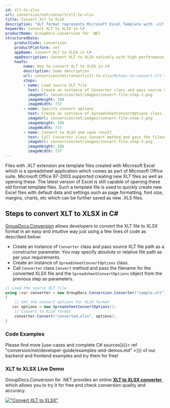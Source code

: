 ```yaml
---
id: xlt-to-xlsx
url: conversion/net/convert/xlt-to-xlsx
title: Convert XLT to XLSX
description: "XLT format represents Microsoft Excel Template with .xlt extension. Learn how to convert XLT to XLSX file programmatically in C# language using GroupDocs.Conversion for .NET library."
keywords: Convert XLT to XLSX in C#
productName: GroupDocs.Conversion for .NET
structuredData:
    productCode: conversion
    productPlatform: net
    appName: Convert XLT to XLSX in C#
    appDescription: Convert XLT to XLSX natively with high performance using C# language and server side GroupDocs.Conversion for .NET APIs, without the use of any software like Microsoft or Open Office.
    howTo:
        name: How to convert XLT to XLSX in C# 
        description: Some description
        url: conversion/net/convert/xlt-to-xlsx/#steps-to-convert-xlt-to-xlsx-in-c
        steps:
        - name: Load source XLT file 
          text: Create an instance of Converter class and pass source XLT file path as a constructor parameter. You may specify absolute or relative file path as per your requirements. 
          imageUrl: conversion/net/images/convert-file-step-1.png
          imageHeight: 196
          imageWidth: 737
        - name: Specify convert options 
          text: Create an instance of SpreadsheetConvertOptions class.
          imageUrl: conversion/net/images/convert-file-step-2.png
          imageHeight: 196
          imageWidth: 737
        - name: Convert to XLSX and save result 
          text: Call Converter class Convert method and pass the filename for the converted HTML file and the SpreadsheetConvertOptions object from the previous step as parameters.
          imageUrl: conversion/net/images/convert-file-step-3.png
          imageHeight: 196
          imageWidth: 737
---
```


Files with .XLT extension are template files created with Microsoft Excel which is a spreadsheet application which comes as part of Microsoft Office suite. Microsoft Office 97-2003 supported creating new XLT files as well as opening these. The latest version of Excel is still capable of opening these old format template files. Such a template file is used to quickly create new Excel files with default data and settings such as page formatting, font size, margins, charts, etc which can be further saved as new .XLS files.

## Steps to convert XLT to XLSX in C#

[GroupDocs.Conversion](https://products.groupdocs.com/conversion/net) allows developers to convert the XLT file to XLSX format in an easy and intuitive way just using a few lines of code as described below:

* Create an instance of `Converter` class and pass source XLT file path as a constructor parameter. You may specify absolute or relative file path as per your requirements. 
* Create an instance of `SpreadsheetConvertOptions` class.
* Call `Converter` class `Convert` method and pass the filename for the converted XLSX file and the `SpreadsheetConvertOptions` object from the previous step as parameters.

```csharp
// Load the source XLT file
using (var converter = new GroupDocs.Conversion.Converter("sample.xlt"))
{
    // Set the convert options for XLSX format
   var options = new SpreadsheetConvertOptions();
    // Convert to XLSX format
    converter.Convert("converted.xlsx", options);
}
```

### Code Examples

Please find more [use-cases and complete C# sources]({{< ref "conversion/net/developer-guide/examples-and-demos.md" >}}) of our backend and frontend examples and try them for free!

### XLT to XLSX Live Demo

GroupDocs.Conversion for .NET provides an online [**XLT to XLSX converter**](https://products.groupdocs.app/conversion/xlt-to-xlsx), which allows you to try it for free and check conversion quality and accuracy.

[!["Convert XLT to XLSX"](conversion/net/images/convert-to-xlsx/convert-xlt-to-xlsx.png)](https://products.groupdocs.app/conversion/xlt-to-xlsx)